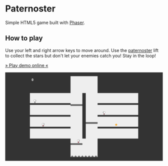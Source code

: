 # Paternoster

Simple HTML5 game built with [Phaser](https://github.com/photonstorm/phaser).

## How to play

Use your left and right arrow keys to move around. Use the [paternoster](https://wikipedia.org/wiki/Paternoster) lift to collect the stars but don't let your enemies catch you!
Stay in the loop!

[» Play demo online «](https://lukasbesch.github.io/paternoster/)

[![Screenshot of Gameplay][screenshot]](https://lukasbesch.github.io/paternoster/)

[screenshot]: https://github.com/lukasbesch/paternoster/blob/master/assets/screenshot.png "Logo Title Text 2"
